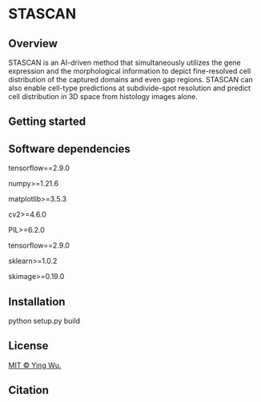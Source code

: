 # STASCAN

## Overview
STASCAN is an AI-driven method that simultaneously utilizes the gene expression and the morphological information to depict fine-resolved cell distribution of the captured domains and even gap regions. 
STASCAN can also enable cell-type predictions at subdivide-spot resolution and predict cell distribution in 3D space from histology images alone. 

## Getting started


## Software dependencies
tensorflow==2.9.0

numpy>=1.21.6

matplotlib>=3.5.3

cv2>=4.6.0

PIL>=6.2.0

tensorflow==2.9.0

sklearn>=1.0.2

skimage>=0.19.0

## Installation
python setup.py build

## License
[MIT © Ying Wu.](./LICENSE.txt)

## Citation
